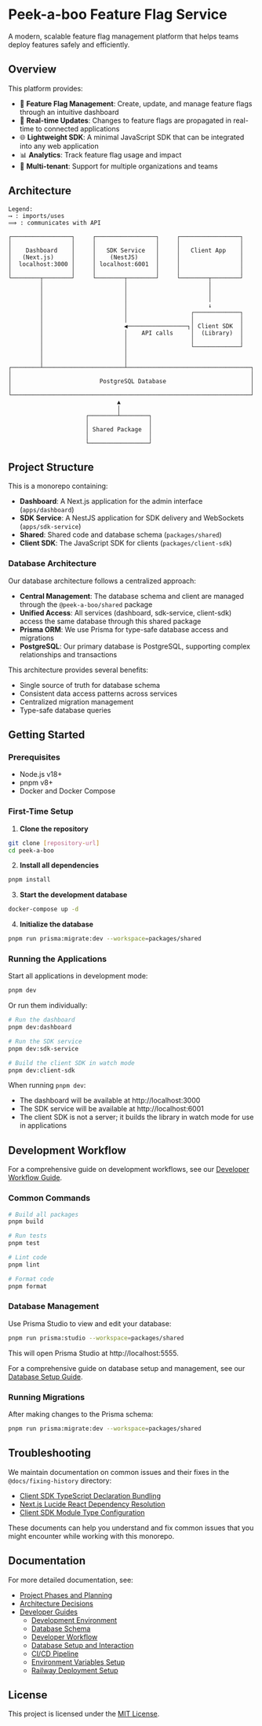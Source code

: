 # Peek-a-boo Feature Flag Service

A modern, scalable feature flag management platform that helps teams deploy features safely and efficiently.

## Overview

This platform provides:

- 🚀 **Feature Flag Management**: Create, update, and manage feature flags through an intuitive dashboard
- 🔄 **Real-time Updates**: Changes to feature flags are propagated in real-time to connected applications
- 🌐 **Lightweight SDK**: A minimal JavaScript SDK that can be integrated into any web application
- 📊 **Analytics**: Track feature flag usage and impact
- 👥 **Multi-tenant**: Support for multiple organizations and teams

## Architecture

```
Legend:
⟶ : imports/uses
⟹ : communicates with API

┌─────────────────┐     ┌─────────────────┐     ┌─────────────────┐
│                 │     │                 │     │                 │
│    Dashboard    │     │   SDK Service   │     │   Client App    │
│   (Next.js)     │     │    (NestJS)     │     │                 │
│  localhost:3000 │     │ localhost:6001  │     │                 │
│                 │     │                 │     │                 │
└────────┬────────┘     └────────┬────────┘     └────────┬────────┘
         │                       │                       │
         │                       │                       │
         │                       │                       │
         │                       │                       ↓
         │                       │                  ┌─────────────┐
         │                       │                  │             │
         │                       ◀─────────────────┐│ Client SDK  │
         │                       │    API calls     │  (Library)  │
         │                       │                  │             │
         │                       │                  └─────────────┘
         │                       │
         │                       │
┌────────┴───────────────────────┴───────────────────────────────────┐
│                                                                    │
│                         PostgreSQL Database                        │
│                                                                    │
└────────────────────────────────────────────────────────────────────┘
                               ▲
                               │
                      ┌────────┴────────┐
                      │                 │
                      │ Shared Package  │
                      │                 │
                      └─────────────────┘
```

## Project Structure

This is a monorepo containing:

- **Dashboard**: A Next.js application for the admin interface (`apps/dashboard`)
- **SDK Service**: A NestJS application for SDK delivery and WebSockets (`apps/sdk-service`)
- **Shared**: Shared code and database schema (`packages/shared`)
- **Client SDK**: The JavaScript SDK for clients (`packages/client-sdk`)

### Database Architecture

Our database architecture follows a centralized approach:

- **Central Management**: The database schema and client are managed through the `@peek-a-boo/shared` package
- **Unified Access**: All services (dashboard, sdk-service, client-sdk) access the same database through this shared package
- **Prisma ORM**: We use Prisma for type-safe database access and migrations
- **PostgreSQL**: Our primary database is PostgreSQL, supporting complex relationships and transactions

This architecture provides several benefits:
- Single source of truth for database schema
- Consistent data access patterns across services
- Centralized migration management
- Type-safe database queries

## Getting Started

### Prerequisites

- Node.js v18+
- pnpm v8+
- Docker and Docker Compose

### First-Time Setup

1. **Clone the repository**

```bash
git clone [repository-url]
cd peek-a-boo
```

2. **Install all dependencies**

```bash
pnpm install
```

3. **Start the development database**

```bash
docker-compose up -d
```

4. **Initialize the database**

```bash
pnpm run prisma:migrate:dev --workspace=packages/shared
```

### Running the Applications

Start all applications in development mode:

```bash
pnpm dev
```

Or run them individually:

```bash
# Run the dashboard
pnpm dev:dashboard

# Run the SDK service
pnpm dev:sdk-service

# Build the client SDK in watch mode
pnpm dev:client-sdk
```

When running `pnpm dev`:
- The dashboard will be available at http://localhost:3000
- The SDK service will be available at http://localhost:6001
- The client SDK is not a server; it builds the library in watch mode for use in applications

## Development Workflow

For a comprehensive guide on development workflows, see our [Developer Workflow Guide](docs/guides/004-developer-workflow.md).

### Common Commands

```bash
# Build all packages
pnpm build

# Run tests
pnpm test

# Lint code
pnpm lint

# Format code
pnpm format
```

### Database Management

Use Prisma Studio to view and edit your database:

```bash
pnpm run prisma:studio --workspace=packages/shared
```

This will open Prisma Studio at http://localhost:5555.

For a comprehensive guide on database setup and management, see our [Database Setup Guide](docs/guides/005-database-setup.md).

### Running Migrations

After making changes to the Prisma schema:

```bash
pnpm run prisma:migrate:dev --workspace=packages/shared
```

## Troubleshooting

We maintain documentation on common issues and their fixes in the `@docs/fixing-history` directory:

- [Client SDK TypeScript Declaration Bundling](@docs/fixing-history/001-client-sdk-typescript-declaration-bundling.md)
- [Next.js Lucide React Dependency Resolution](@docs/fixing-history/002-next-js-lucide-dependency-resolution.md)
- [Client SDK Module Type Configuration](@docs/fixing-history/003-client-sdk-module-type-configuration.md)

These documents can help you understand and fix common issues that you might encounter while working with this monorepo.

## Documentation

For more detailed documentation, see:

- [Project Phases and Planning](planning/00-project-phases.md)
- [Architecture Decisions](docs/decision/)
- [Developer Guides](docs/guides/)
   - [Development Environment](docs/guides/001-development-environment.md)
   - [Database Schema](docs/guides/002-database-schema.md)
   - [Developer Workflow](docs/guides/004-developer-workflow.md)
   - [Database Setup and Interaction](docs/guides/005-database-setup.md)
   - [CI/CD Pipeline](docs/guides/006-ci-cd-pipeline.md)
   - [Environment Variables Setup](docs/guides/007-environment-variables-setup.md)
   - [Railway Deployment Setup](docs/guides/008-railway-deployment-setup.md)

## License

This project is licensed under the [MIT License](LICENSE). 
